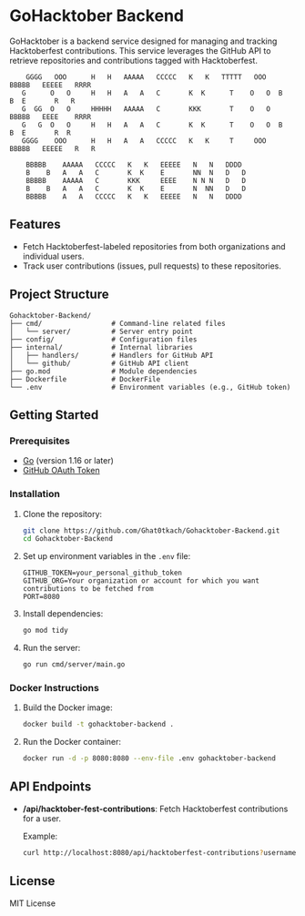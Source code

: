 # GoHacktober Backend

GoHacktober is a backend service designed for managing and tracking Hacktoberfest contributions. This service leverages the GitHub API to retrieve repositories and contributions tagged with Hacktoberfest.

```
    GGGG   OOO      H   H   AAAAA   CCCCC   K   K   TTTTT   OOO   BBBBB   EEEEE   RRRR  
   G      O   O     H   H   A   A   C       K  K      T    O   O  B    B  E       R   R
   G  GG  O   O     HHHHH   AAAAA   C       KKK       T    O   O  BBBBB   EEEE    RRRR 	
   G   G  O   O     H   H   A   A   C       K  K      T    O   O  B    B  E       R  R 
   GGGG    OOO      H   H   A   A   CCCCC   K   K     T     OOO   BBBBB   EEEEE   R   R

    BBBBB    AAAAA   CCCCC   K   K   EEEEE   N   N   DDDD  
    B    B   A   A   C       K  K    E       NN  N   D   D
    BBBBB    AAAAA   C       KKK     EEEE    N N N   D   D
    B    B   A   A   C       K  K    E       N  NN   D   D
    BBBBB    A   A   CCCCC   K   K   EEEEE   N   N   DDDD  
```

## Features

- Fetch Hacktoberfest-labeled repositories from both organizations and individual users.
- Track user contributions (issues, pull requests) to these repositories.

## Project Structure

```
Gohacktober-Backend/
├── cmd/                 # Command-line related files
│   └── server/          # Server entry point
├── config/              # Configuration files
├── internal/            # Internal libraries
│   ├── handlers/        # Handlers for GitHub API
│   └── github/          # GitHub API client
├── go.mod               # Module dependencies
├── Dockerfile           # DockerFile
└── .env                 # Environment variables (e.g., GitHub token)
```

## Getting Started

### Prerequisites

- [Go](https://golang.org/doc/install) (version 1.16 or later)
- [GitHub OAuth Token](https://docs.github.com/en/github/authenticating-to-github/creating-a-personal-access-token)

### Installation

1. Clone the repository:
   ```bash
   git clone https://github.com/Ghat0tkach/Gohacktober-Backend.git
   cd Gohacktober-Backend
   ```

2. Set up environment variables in the `.env` file:
   ```
   GITHUB_TOKEN=your_personal_github_token
   GITHUB_ORG=Your organization or account for which you want contributions to be fetched from
   PORT=8080
   ```

3. Install dependencies:
   ```bash
   go mod tidy
   ```

4. Run the server:
   ```bash
   go run cmd/server/main.go
   ```

### Docker Instructions

1. Build the Docker image:
   ```bash
   docker build -t gohacktober-backend .
   ```

2. Run the Docker container:
   ```bash
   docker run -d -p 8080:8080 --env-file .env gohacktober-backend
   ```

## API Endpoints

- **/api/hacktober-fest-contributions**: Fetch Hacktoberfest contributions for a user.
  
  Example:
  ```bash
  curl http://localhost:8080/api/hacktoberfest-contributions?username={Username}
  ```

## License

MIT License

